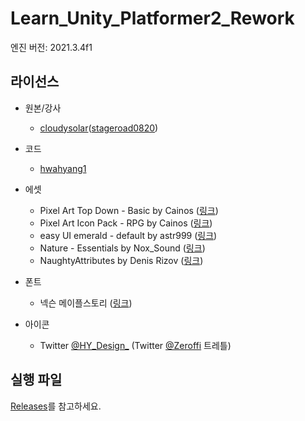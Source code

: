 # Learn_Unity_Platformer2_Rework

엔진 버전: 2021.3.4f1

## 라이선스

- 원본/강사
    - [cloudysolar](https://github.com/cloudysolar)([stageroad0820](https://github.com/stageroad0820))
- 코드
    - [hwahyang1](https://github.com/hwahyang1)
- 에셋
    - Pixel Art Top Down - Basic by Cainos ([링크](https://assetstore.unity.com/packages/2d/environments/pixel-art-top-down-basic-187605))
    - Pixel Art Icon Pack - RPG by Cainos ([링크](https://assetstore.unity.com/packages/2d/gui/icons/pixel-art-icon-pack-rpg-158343))
    - easy UI emerald - default by astr999 ([링크](https://assetstore.unity.com/packages/2d/gui/icons/easy-ui-emerald-default-112796))
    - Nature - Essentials by Nox_Sound ([링크](https://assetstore.unity.com/packages/audio/ambient/nature/nature-essentials-208227))
    - NaughtyAttributes by Denis Rizov ([링크](https://assetstore.unity.com/packages/tools/utilities/naughtyattributes-129996))
- 폰트
    - 넥슨 메이플스토리 ([링크](http://levelup.nexon.com/font/index.aspx?page=5))

- 아이콘
    - Twitter [@HY\_Design\_](https://twitter.com/HY_Design_) (Twitter [@Zeroffi](https://twitter.com/Zeroffi) 트레틀)

## 실행 파일

[Releases](https://github.com/hwahyang1/Learn_Unity_Platformer2_Rework/releases)를 참고하세요.